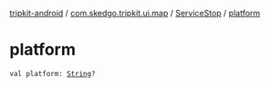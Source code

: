 [tripkit-android](../../index.md) / [com.skedgo.tripkit.ui.map](../index.md) / [ServiceStop](index.md) / [platform](./platform.md)

# platform

`val platform: `[`String`](https://kotlinlang.org/api/latest/jvm/stdlib/kotlin/-string/index.html)`?`